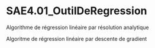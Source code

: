 # SAE4.01_OutilDeRegression

Algorithme de régression linéaire par résolution analytique 


Algoritme de régression linéaire par descente de gradient
